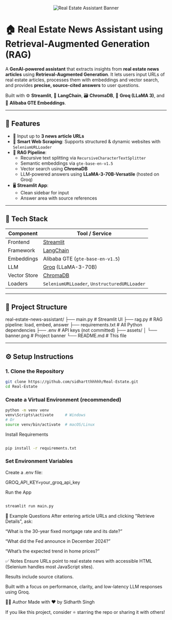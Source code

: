 <p align="center">
  <img src="https://user-images.githubusercontent.com/74038190/212750147-854a394f-fee9-4080-9770-78a4b7ece53f.gif" alt="Real Estate Assistant Banner" />
</p>


# 🏠 Real Estate News Assistant using Retrieval-Augmented Generation (RAG)

A **GenAI-powered assistant** that extracts insights from **real estate news articles** using **Retrieval-Augmented Generation**. It lets users input URLs of real estate articles, processes them with embeddings and vector search, and provides **precise, source-cited answers** to user questions.

Built with ⚙️ **Streamlit**, 🧠 **LangChain**, 🗃️ **ChromaDB**, 🚀 **Groq (LLaMA 3)**, and 📐 **Alibaba GTE Embeddings**.

---

## 🚀 Features

- 🔗 Input up to **3 news article URLs**
- 🧾 **Smart Web Scraping**: Supports structured & dynamic websites with `SeleniumURLLoader`
- 🧠 **RAG Pipeline**:
  - Recursive text splitting via `RecursiveCharacterTextSplitter`
  - Semantic embeddings via `gte-base-en-v1.5`
  - Vector search using **ChromaDB**
  - LLM-powered answers using **LLaMA-3-70B-Versatile** (hosted on Groq)
- 🖥️ **Streamlit App**:
  - Clean sidebar for input
  - Answer area with source references

---

## 🧩 Tech Stack

| Component       | Tool / Service                               |
| --------------- | -------------------------------------------- |
| Frontend        | [Streamlit](https://streamlit.io)            |
| Framework       | [LangChain](https://www.langchain.com)       |
| Embeddings      | Alibaba GTE (`gte-base-en-v1.5`)             |
| LLM             | [Groq](https://groq.com) (LLaMA-3-70B)       |
| Vector Store    | [ChromaDB](https://www.trychroma.com)        |
| Loaders         | `SeleniumURLLoader`, `UnstructuredURLLoader` |

---

## 📁 Project Structure

real-estate-news-assistant/
├── main.py # Streamlit UI
├── rag.py # RAG pipeline: load, embed, answer
├── requirements.txt # All Python dependencies
├── .env # API keys (not committed)
├── assets/
│ └── banner.png # Project banner
└── README.md # This file

---

## ⚙️ Setup Instructions

### 1. Clone the Repository
```bash
git clone https://github.com/sidhartthhhhh/Real-Estate.git
cd Real-Estate
```

### Create a Virtual Environment (recommended)
```bash
python -m venv venv
venv\Scripts\activate     # Windows
# Or
source venv/bin/activate  # macOS/Linux

```
Install Requirements
```bash

pip install -r requirements.txt
```

### Set Environment Variables
Create a .env file:

GROQ_API_KEY=your_groq_api_key

 Run the App
```bash

streamlit run main.py
```
💬 Example Questions
After entering article URLs and clicking "Retrieve Details", ask:

“What is the 30-year fixed mortgage rate and its date?”

“What did the Fed announce in December 2024?”

“What’s the expected trend in home prices?”

✅ Notes
Ensure URLs point to real estate news with accessible HTML (Selenium handles most JavaScript sites).

Results include source citations.

Built with a focus on performance, clarity, and low-latency LLM responses using Groq.

🧑‍💻 Author
Made with ❤️ by Sidharth Singh

If you like this project, consider ⭐ starring the repo or sharing it with others!
